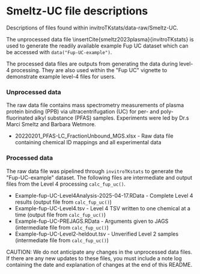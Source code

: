 # Smeltz-UC file descriptions 

Descriptions of files found within invitroTKstats/data-raw/Smeltz-UC. 

The unprocessed data file \insertCite{smeltz2023plasma}{invitroTKstats} is used to generate the readily available example Fup UC dataset which can be accessed with `data("Fup-UC-example")`. 

The processed data files are outputs from generating the data during level-4 processing. They are also used within the "Fup UC" vignette to demonstrate example level-4 files for users. 

### Unprocessed data 
The raw data file contains mass spectrometry measurements of plasma protein binding (PPB) via ultracentrifugation (UC) for per- and poly-fluorinated alkyl substance (PFAS) samples. Experiments were led by Dr.s Marci Smeltz and Barbara Wetmore.

  * 20220201_PFAS-LC_FractionUnbound_MGS.xlsx - Raw data file containing chemical ID mappings and all experimental data 

### Processed data 
The raw data file was pipelined through `invitroTKstats` to generate the "Fup-UC-example" dataset. The following files are intermediate and output files from the Level 4 processing `calc_fup_uc()`.
  
  * Example-fup-UC-Level4Analysis-2025-04-17.RData - Complete Level 4 results (output file from `calc_fup_uc()`)
  * Example-fup-UC-Level4.tsv - Level 4 TSV written to one chemical at a time (output file from `calc_fup_uc()`)
  * Example-fup-UC-PREJAGS.RData - Arguments given to JAGS (intermediate file from `calc_fup_uc()`)
  * Example-fup-UC-Level2-heldout.tsv - Unverified Level 2 samples (intermediate file from `calc_fup_uc()`)
  
CAUTION: We do not anticipate any changes in the unprocessed data files. If there are any new updates to these files, you must include a note log containing the date and explanation of changes at the end of this README. 